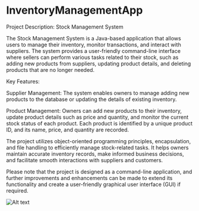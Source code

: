 # InventoryManagementApp

Project Description: Stock Management System

The Stock Management System is a Java-based application that allows users to manage their inventory, monitor transactions, and interact with suppliers. The system provides a user-friendly command-line interface where sellers can perform various tasks related to their stock, such as adding new products from suppliers, updating product details, and deleting products that are no longer needed.

Key Features:

Supplier Management: The system enables owners to manage adding new products to the database or updating the details of existing inventory.

Product Management: Owners can add new products to their inventory, update product details such as price and quantity, and monitor the current stock status of each product. Each product is identified by a unique product ID, and its name, price, and quantity are recorded.

The project utilizes object-oriented programming principles, encapsulation, and file handling to efficiently manage stock-related tasks. It helps owners maintain accurate inventory records, make informed business decisions, and facilitate smooth interactions with suppliers and customers.

Please note that the project is designed as a command-line application, and further improvements and enhancements can be made to extend its functionality and create a user-friendly graphical user interface (GUI) if required.


![Alt text](https://github.com/user-attachments/assets/2f57f0db-bc21-4dee-a3b5-f9d4ab2c9d83)
